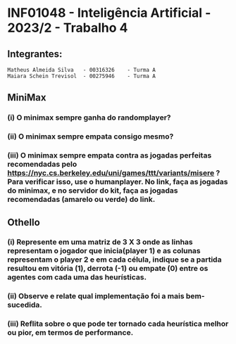 # INF01048 - Inteligência Artificial - 2023/2 - Trabalho 4 

## Integrantes:

    Matheus Almeida Silva   - 00316326    - Turma A
    Maiara Schein Trevisol  - 00275946    - Turma A


## MiniMax
    
### (i) O minimax sempre ganha do randomplayer?

### (ii) O minimax sempre empata consigo mesmo?

### (iii) O minimax sempre empata contra as jogadas perfeitas recomendadas pelo https://nyc.cs.berkeley.edu/uni/games/ttt/variants/misere ? Para verificar isso, use o humanplayer. No link, faça as jogadas do minimax, e no servidor do kit, faça as jogadas recomendadas (amarelo ou verde) do link.


## Othello

### (i) Represente em uma matriz de 3 X 3 onde as linhas representam o jogador que inicia(player 1) e as colunas representam o player 2 e em cada célula, indique se a partida resultou em vitória (1), derrota (-1) ou empate (0) entre os agentes com cada uma das heurísticas.

### (ii) Observe e relate qual implementação foi a mais bem-sucedida.

### (iii) Reflita sobre o que pode ter tornado cada heurística melhor ou pior, em termos de performance.




